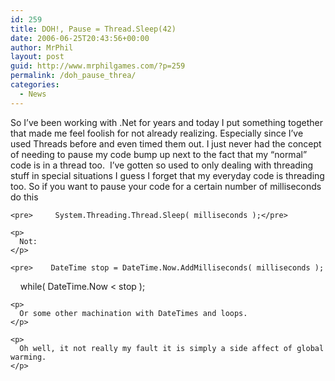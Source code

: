 ```yaml
---
id: 259
title: DOH!, Pause = Thread.Sleep(42)
date: 2006-06-25T20:43:56+00:00
author: MrPhil
layout: post
guid: http://www.mrphilgames.com/?p=259
permalink: /doh_pause_threa/
categories:
  - News
---
```

<div>
  <div>
    <p>
      So I&#8217;ve been working with .Net for years and today I put something together that made me feel foolish for not already realizing. Especially since I&#8217;ve used Threads before and even timed them out. I just never had the concept of needing to pause my code bump up next to the fact that my “normal” code is in a thread too.  I’ve gotten so used to only dealing with threading stuff in special situations I guess I forget that my everyday code is threading too. So if you want to pause your code for a certain number of milliseconds do this
    </p>
    
    <pre>     System.Threading.Thread.Sleep( milliseconds );</pre>
    
    <p>
      Not:
    </p>
    
    <pre>    DateTime stop = DateTime.Now.AddMilliseconds( milliseconds );
    while( DateTime.Now &lt; stop );</pre>
    
    <p>
      Or some other machination with DateTimes and loops.
    </p>
    
    <p>
      Oh well, it not really my fault it is simply a side affect of global warming.
    </p>
  </div>
</div>